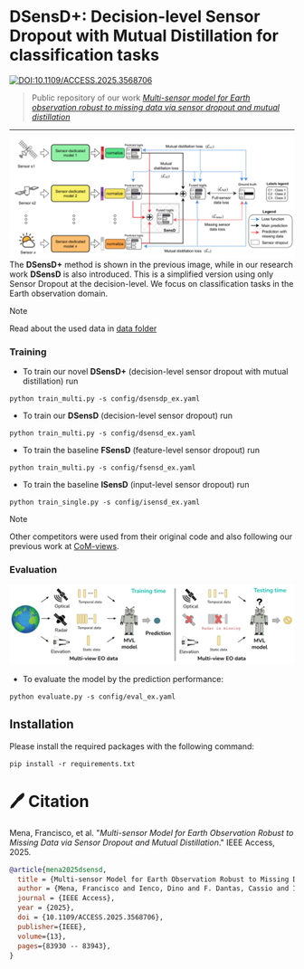 # DSensD+: Decision-level Sensor Dropout with Mutual Distillation for classification tasks
[![DOI:10.1109/ACCESS.2025.3568706](http://img.shields.io/badge/DOI-10.1109/ACCESS.2025.3568706-blue.svg)](https://doi.org/10.1109/ACCESS.2025.3568706)

> Public repository of our work [*Multi-sensor model for Earth observation robust to missing data via sensor dropout and mutual distillation*](https://doi.org/10.1109/ACCESS.2025.3568706)
---

![dsensdp](imgs/dsensdp_model.png)
The **DSensD+** method is shown in the previous image, while in our research work **DSensD** is also introduced. This is a simplified version using only Sensor Dropout at the decision-level. We focus on classification tasks in the Earth observation domain.

> [!NOTE]  
> Read about the used data in [data folder](./data)

### Training

* To train our novel **DSensD+** (decision-level sensor dropout with mutual distillation) run
```
python train_multi.py -s config/dsensdp_ex.yaml
```

* To train our **DSensD** (decision-level sensor dropout) run
```
python train_multi.py -s config/dsensd_ex.yaml
```

* To train the baseline **FSensD** (feature-level sensor dropout) run
```
python train_multi.py -s config/fsensd_ex.yaml
```

* To train the baseline **ISensD** (input-level sensor dropout) run
```
python train_single.py -s config/isensd_ex.yaml
```

> [!NOTE]  
> Other competitors were used from their original code and also following our previous work at [CoM-views](https://github.com/fmenat/CoM-views). 


### Evaluation
![missing views](imgs/missing_views.jpg)

* To evaluate the model by the prediction performance:
```
python evaluate.py -s config/eval_ex.yaml
```


## Installation
Please install the required packages with the following command:
```
pip install -r requirements.txt
```


# 🖊️ Citation

Mena, Francisco, et al. "*Multi-sensor Model for Earth Observation Robust to Missing Data via Sensor Dropout and Mutual Distillation*." IEEE Access, 2025.
```bibtex
@article{mena2025dsensd,
  title = {Multi-sensor Model for Earth Observation Robust to Missing Data via Sensor Dropout and Mutual Distillation},
  author = {Mena, Francisco and Ienco, Dino and F. Dantas, Cassio and Interdonato, Roberto and Dengel, Andreas},
  journal = {IEEE Access},
  year = {2025},
  doi = {10.1109/ACCESS.2025.3568706},
  publisher={IEEE},
  volume={13},
  pages={83930 -- 83943},
}
```

